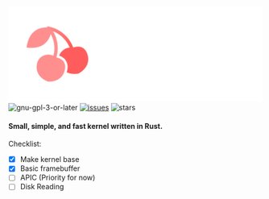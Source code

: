 ![cherrykernel](./img/cherrylogoreadmenbhq.png)
![gnu-gpl-3-or-later](https://img.shields.io/github/license/limeyteam/cherrykernel)
[![issues](https://img.shields.io/github/issues/limeyteam/cherrykernel)](https://github.com/limeyteam/cherrykernel/issues)
![stars](https://img.shields.io/github/stars/limeyteam/cherrykernel?color=yellow)
#### Small, simple, and fast kernel written in Rust.

Checklist:
- [x] Make kernel base
- [x] Basic framebuffer
- [ ] APIC (Priority for now)
- [ ] Disk Reading
